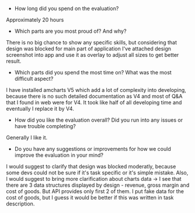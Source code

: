 -   How long did you spend on the evaluation?

Approximately 20 hours

-   Which parts are you most proud of? And why?

There is no big chance to show any specific skills, but considering that design was blocked for main part of application I've attached design screenshot into app and use it as overlay to adjust all sizes to get better result.

-   Which parts did you spend the most time on? What was the most difficult aspect?

I have installed amcharts V5 which add a lot of complexity into developing, because there is no such detailed documentation as V4 and most of Q&A that I found in web were for V4. It took like half of all developing time and eventually I replace it by V4.

-   How did you like the evaluation overall? Did you run into any issues or have trouble completing?

Generally I like it.

-   Do you have any suggestions or improvements for how we could improve the evaluation in your mind?

I would suggest to clarify that design was blocked moderatly, because some devs could not be sure if it's task specific or it's simple mistake.
Also, I would suggest to bring more clarification about charts data -> I see that there are 3 data structures displayed by design - revenue, gross margin and cost of goods. But API provides only first 2 of them. I put fake data for the cost of goods, but I guess it would be better if this was written in task description.
